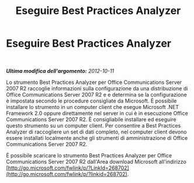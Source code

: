 ﻿---
title: Eseguire Best Practices Analyzer
TOCTitle: Eseguire Best Practices Analyzer
ms:assetid: 31a32b31-18d3-468b-91f5-b4968e738a39
ms:mtpsurl: https://technet.microsoft.com/it-it/library/JJ688014(v=OCS.15)
ms:contentKeyID: 49887506
ms.date: 08/24/2015
mtps_version: v=OCS.15
ms.translationtype: HT
---

# Eseguire Best Practices Analyzer

 

_**Ultima modifica dell'argomento:** 2012-10-11_

Lo strumento Best Practices Analyzer per Office Communications Server 2007 R2 raccoglie informazioni sulla configurazione da una distribuzione di Office Communications Server 2007 R2 e e determina se la configurazione è impostata secondo le procedure consigliate da Microsoft. È possibile installare lo strumento in un computer client che esegue Microsoft .NET Framework 2.0 oppure direttamente nel server in cui è in esecuzione Office Communications Server 2007 R2. È consigliabile installare ed eseguire questo strumento su un computer client. Per consentire a Best Practices Analyzer di raccogliere un set di dati completo, nel computer client devono essere installati localmente anche gli strumenti di amministrazione di Office Communications Server 2007 R2.

È possibile scaricare lo strumento Best Practices Analyzer per Office Communications Server 2007 R2 dall'Area download Microsoft all'indirizzo [http://go.microsoft.com/fwlink/p/?LinkId=268702](http://go.microsoft.com/fwlink/p/?linkid=268702).

